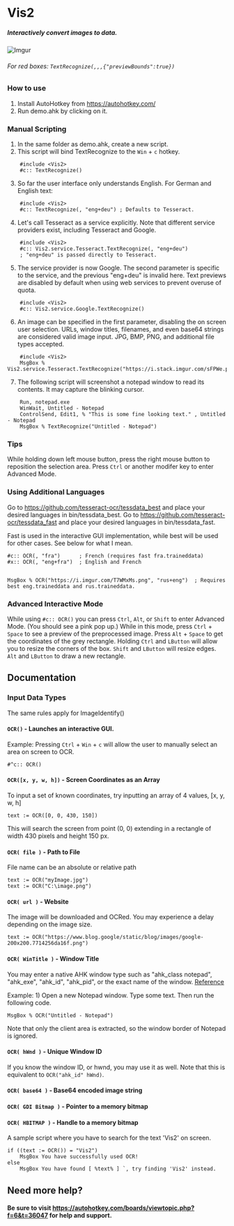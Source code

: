 # Vis2
##### Interactively convert images to data.

![Imgur](https://i.imgur.com/UQ7tOtA.png)
###### For red boxes: ```TextRecognize(,,,{"previewBounds":true})```

### How to use

1. Install AutoHotkey from https://autohotkey.com/
2. Run demo.ahk by clicking on it.

### Manual Scripting

1. In the same folder as demo.ahk, create a new script.
2. This script will bind TextRecognize to the ```Win``` + ```c``` hotkey.
```
    #include <Vis2>
    #c:: TextRecognize()
```
3. So far the user interface only understands English. For German and English text:
```
    #include <Vis2>
    #c:: TextRecognize(, "eng+deu") ; Defaults to Tesseract.
```
4. Let's call Tesseract as a service explicitly. Note that different service providers exist, including Tesseract and Google.
```
    #include <Vis2>
    #c:: Vis2.service.Tesseract.TextRecognize(, "eng+deu")
    ; "eng+deu" is passed directly to Tesseract.
```
5.  The service provider is now Google. The second parameter is specific to the service, and the previous "eng+deu" is invalid here. Text previews are disabled by default when using web services to prevent overuse of quota. 
```
    #include <Vis2>
    #c:: Vis2.service.Google.TextRecognize()
```
6.  An image can be specified in the first parameter, disabling the on screen user selection. URLs, window titles, filenames, and even base64 strings are considered valid image input. JPG, BMP, PNG, and additional file types accepted. 
```
    #include <Vis2>
    MsgBox % Vis2.service.Tesseract.TextRecognize("https://i.stack.imgur.com/sFPWe.png")
```
7.  The following script will screenshot a notepad window to read its contents. It may capture the blinking cursor.
```
    Run, notepad.exe
    WinWait, Untitled - Notepad
    ControlSend, Edit1, % "This is some fine looking text." , Untitled - Notepad
    MsgBox % TextRecognize("Untitled - Notepad")
```

### Tips
While holding down left mouse button, press the right mouse button to reposition the selection area.
Press ```Ctrl``` or another modifer key to enter Advanced Mode.

### Using Additional Languages
Go to https://github.com/tesseract-ocr/tessdata_best and place your desired languages in bin/tessdata_best. 
Go to https://github.com/tesseract-ocr/tessdata_fast and place your desired languages in bin/tessdata_fast. 

Fast is used in the interactive GUI implementation, while best will be used for other cases. See below for what I mean. 


    #c:: OCR(, "fra")      ; French (requires fast fra.traineddata)
    #x:: OCR(, "eng+fra")  ; English and French


    MsgBox % OCR("https://i.imgur.com/T7WMxMs.png", "rus+eng")  ; Requires best eng.traineddata and rus.traineddata. 

### Advanced Interactive Mode
While using ```#c:: OCR()``` you can press ```Ctrl```, ```Alt```, or ```Shift``` to enter Advanced Mode. (You should see a pink pop up.) While in this mode, press ```Ctrl``` + ```Space``` to see a preview of the preprocessed image. Press ```Alt``` + ```Space``` to get the coordinates of the grey rectangle. Holding ```Ctrl``` and ```LButton``` will allow you to resize the corners of the box. ```Shift``` and ```LButton``` will resize edges. ```Alt``` and ```LButton``` to draw a new rectangle. 

## Documentation
### Input Data Types
The same rules apply for ImageIdentify()
#### ```OCR()``` - Launches an interactive GUI. 
Example: Pressing ```Ctrl``` + ```Win``` + ```c``` will allow the user to manually select an area on screen to OCR. 

    #^c:: OCR()

#### ```OCR([x, y, w, h])``` - Screen Coordinates as an Array
To input a set of known coordinates, try inputting an array of 4 values, [x, y, w, h]

    text := OCR([0, 0, 430, 150])

This will search the screen from point (0, 0) extending in a rectangle of width 430 pixels and height 150 px. 

#### ```OCR( file )``` - Path to File
File name can be an absolute or relative path

    text := OCR("myImage.jpg")
    text := OCR("C:\image.png")
    
#### ```OCR( url )``` - Website
The image will be downloaded and OCRed. You may experience a delay depending on the image size. 

    text := OCR("https://www.blog.google/static/blog/images/google-200x200.7714256da16f.png")

#### ```OCR( WinTitle )``` - Window Title
You may enter a native AHK window type such as "ahk_class notepad", "ahk_exe", "ahk_id", "ahk_pid", or the exact name of the window. [Reference](https://autohotkey.com/docs/misc/WinTitle.htm)

Example: 1) Open a new Notepad window. Type some text. Then run the following code. 

    MsgBox % OCR("Untitled - Notepad")
    
Note that only the client area is extracted, so the window border of Notepad is ignored. 

#### ```OCR( hWnd )``` - Unique Window ID
If you know the window ID, or hwnd, you may use it as well. Note that this is equivalent to ```OCR("ahk_id" hWnd)```. 

#### ```OCR( base64 )``` - Base64 encoded image string
#### ```OCR( GDI Bitmap )``` - Pointer to a memory bitmap
#### ```OCR( HBITMAP )``` - Handle to a memory bitmap

A sample script where you have to search for the text 'Vis2' on screen. 

    if ((text := OCR()) = "Vis2")
        MsgBox You have successfully used OCR!
    else
        MsgBox You have found [ %text% ] `, try finding 'Vis2' instead. 

## Need more help?
#### Be sure to visit https://autohotkey.com/boards/viewtopic.php?f=6&t=36047 for help and support. 
